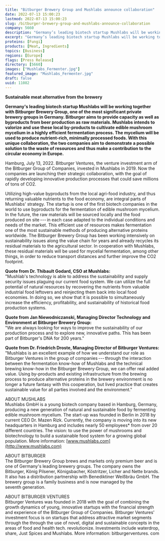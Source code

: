 ```yaml
---
title: "Bitburger Brewery Group and Mushlabs announce collaboration"
date: 2022-07-13 15:00:23
lastmod: 2022-07-13 15:00:23
slug: /bitburger-brewery-group-and-mushlabs-announce-collaboration
company: 5660
description: "Germany’s leading biotech startup Mushlabs will be working together with Bitburger BreweryGroup, one of the most significant private brewery groups in Germany."
excerpt: "Germany’s leading biotech startup Mushlabs will be working together with Bitburger BreweryGroup, one of the most significant private brewery groups in Germany."
proteins: [Fungi]
products: [Meat, Ingredients]
topics: [Business]
regions: [Europe]
flags: [Press Release]
directory: [5660]
images: ["Mushlabs_Fermenter.jpg"]
featured_image: "Mushlabs_Fermenter.jpg"
draft: false
uuid: 11082
---
```

**Sustainable meat alternative from the brewery**

**Germany's leading biotech startup Mushlabs will be working together
with Bitburger Brewery Group, one of the most significant private
brewery groups in Germany. Bitburger aims to provide capacity as well as
byproducts from beer production as raw materials. Mushlabs intends to
valorize and use these local by-products to cultivate edible mushroom
mycelium in a highly efficient fermentation process. The mycelium will
be used to produce nutrient-rich, minimally processed foods. With this
unique collaboration, the two companies aim to demonstrate a possible
solution to the waste of resources and thus make a contribution to the
circular economy in Europe.**

Hamburg, July 13, 2022. Bitburger Ventures, the venture investment arm
of the Bitburger Group of Companies, invested in Mushlabs in 2019. Now
the companies are launching their strategic collaboration, with the goal
of rapidly developing innovative production processes that could save
millions of tons of CO2.

Utilizing high-value byproducts from the local agri-food industry, and
thus returning valuable nutrients to the food economy, are integral
parts of Mushlabs' strategy. The startup is one of the first biotech
companies in the world to use byproducts for the fermentation of edible
mushroom mycelium. In the future, the raw materials will be sourced
locally and the food produced on site --- in each case adapted to the
individual conditions and needs of the market. This efficient use of
resources makes fermentation one of the most sustainable methods of
producing alternative proteins worldwide. The Bitburger Brewery Group
has been working intensively on sustainability issues along the value
chain for years and already recycles its residual materials to the
agricultural sector. In cooperation with Mushlabs, these residual
materials will be used for mycelial fermentation, among other things, in
order to reduce transport distances and further improve the CO2
footprint.

**Quote from Dr. Thibault Godard, CSO at Mushlabs:**\
"Mushlab's technology is able to address the sustainability and supply
security issues plaguing our current food system. We can utilize the
full potential of natural resources by recovering the nutrients from
valuable industrial food leftovers and reinjecting them back into local
food economies. In doing so, we show that it is possible to
simultaneously increase the efficiency, profitability, and
sustainability of historical food production systems.

**Quote from Jan Niewodniczanski, Managing Director Technology and
Environment at Bitburger Brewery Group:**\
"We are always looking for ways to improve the sustainability of our
production process and to explore new, innovative paths. This has been
part of Bitburger's DNA for 200 years."

**Quote from Dr. Friedrich Droste, Managing Director of Bitburger
Ventures:**\
"Mushlabs is an excellent example of how we understand our role as
Bitburger Ventures in the group of companies --- through the interaction
between the fermentation know-how of Mushlabs and the technical brewing
know-how in the Bitburger Brewery Group, we can offer real added value.
Using by-products and existing infrastructure from the brewing process
to produce alternative proteins in the brewery environment is no longer
a future fantasy with this cooperation, but lived practice that creates
sustainable value for all parties involved and the environment."

ABOUT MUSHLABS\
Mushlabs GmbH is a young biotech company based in Hamburg, Germany,
producing a new generation of natural and sustainable food by fermenting
edible mushroom mycelium. The start-up was founded in Berlin in 2018 by
current CEO Dr. Mazen Rizk. Currently, the company is moving into its
new headquarters in Hamburg and includes nearly 50 employees\* from over
20 different countries. The vision: to use the power of mushrooms and
biotechnology to build a sustainable food system for a growing global
population. More information:
[www.mushlabs.com](http://www.mushlabs.com)

ABOUT BITBURGER\
The Bitburger Brewery Group brews and markets only premium beer and is
one of Germany's leading brewery groups. The company owns the Bitburger,
König Pilsener, Königsbacher, Köstritzer, Licher and Nette brands. It
also has a distribution partnership with Benediktiner Weißbräu GmbH. The
brewery group is a family business and is now managed by the
seventh generation.

ABOUT BITBURGER VENTURES\
Bitburger Ventures was founded in 2018 with the goal of combining the
growth dynamics of young, innovative startups with the financial
strength and experience of the Bitburger Group of Companies. Bitburger
Ventures' investment focus is on startups that address attractive market
segments through the through the use of novel, digital and sustainable
concepts in the areas of food and health tech. revolutionize.
Investments include waterdrop, share, Just Spices and Mushlabs. More
information: bitburgerventures. com
